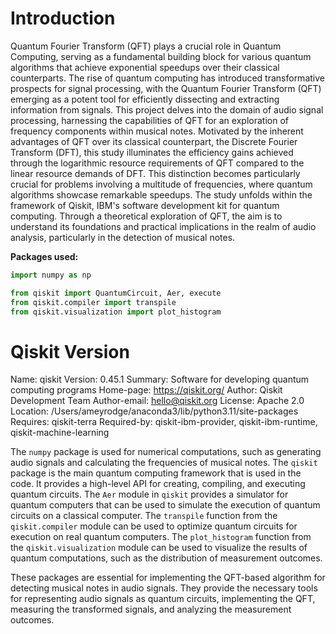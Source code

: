 # Introduction
Quantum Fourier Transform (QFT) plays a crucial role in Quantum Computing, serving as a fundamental building block for various quantum algorithms that achieve exponential speedups over their classical counterparts. The rise of quantum computing has introduced transformative prospects for signal processing, with the Quantum Fourier Transform (QFT) emerging as a potent tool for efficiently dissecting and extracting information from signals. This project delves into the domain of audio signal processing, harnessing the capabilities of QFT for an exploration of frequency components within musical notes. Motivated by the inherent advantages of QFT over its classical counterpart, the Discrete Fourier Transform (DFT), this study illuminates the efficiency gains achieved through the logarithmic resource requirements of QFT compared to the linear resource demands of DFT. This distinction becomes particularly crucial for problems involving a multitude of frequencies, where quantum algorithms showcase remarkable speedups. The study unfolds within the framework of Qiskit, IBM's software development kit for quantum computing. Through a theoretical exploration of QFT, the aim is to understand its foundations and practical implications in the realm of audio analysis, particularly in the detection of musical notes. 


**Packages used:**

```python
import numpy as np

from qiskit import QuantumCircuit, Aer, execute
from qiskit.compiler import transpile
from qiskit.visualization import plot_histogram

```
# Qiskit Version
Name: qiskit
Version: 0.45.1
Summary: Software for developing quantum computing programs
Home-page: https://qiskit.org/
Author: Qiskit Development Team
Author-email: hello@qiskit.org
License: Apache 2.0
Location: /Users/ameyrodge/anaconda3/lib/python3.11/site-packages
Requires: qiskit-terra
Required-by: qiskit-ibm-provider, qiskit-ibm-runtime, qiskit-machine-learning


The `numpy` package is used for numerical computations, such as generating audio signals and calculating the frequencies of musical notes. The `qiskit` package is the main quantum computing framework that is used in the code. It provides a high-level API for creating, compiling, and executing quantum circuits. The `Aer` module in `qiskit` provides a simulator for quantum computers that can be used to simulate the execution of quantum circuits on a classical computer. The `transpile` function from the `qiskit.compiler` module can be used to optimize quantum circuits for execution on real quantum computers. The `plot_histogram` function from the `qiskit.visualization` module can be used to visualize the results of quantum computations, such as the distribution of measurement outcomes.

These packages are essential for implementing the QFT-based algorithm for detecting musical notes in audio signals. They provide the necessary tools for representing audio signals as quantum circuits, implementing the QFT, measuring the transformed signals, and analyzing the measurement outcomes.




















